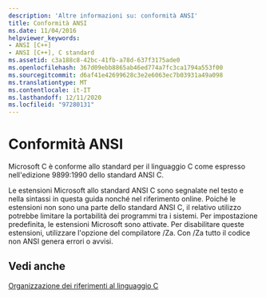 ```yaml
---
description: 'Altre informazioni su: conformità ANSI'
title: Conformità ANSI
ms.date: 11/04/2016
helpviewer_keywords:
- ANSI [C++]
- ANSI [C++], C standard
ms.assetid: c3a188c8-42bc-41fb-a78d-637f3175ade0
ms.openlocfilehash: 367d09ebb8865ab46ed774a7fc3ca1794a553f00
ms.sourcegitcommit: d6af41e42699628c3e2e6063ec7b03931a49a098
ms.translationtype: MT
ms.contentlocale: it-IT
ms.lasthandoff: 12/11/2020
ms.locfileid: "97280131"
---
```

# <a name="ansi-conformance"></a>Conformità ANSI

Microsoft C è conforme allo standard per il linguaggio C come espresso nell'edizione 9899:1990 dello standard ANSI C.

Le estensioni Microsoft allo standard ANSI C sono segnalate nel testo e nella sintassi in questa guida nonché nel riferimento online. Poiché le estensioni non sono una parte dello standard ANSI C, il relativo utilizzo potrebbe limitare la portabilità dei programmi tra i sistemi. Per impostazione predefinita, le estensioni Microsoft sono attivate. Per disabilitare queste estensioni, utilizzare l'opzione del compilatore /Za. Con /Za tutto il codice non ANSI genera errori o avvisi.

## <a name="see-also"></a>Vedi anche

[Organizzazione dei riferimenti al linguaggio C](../c-language/organization-of-the-c-language-reference.md)
